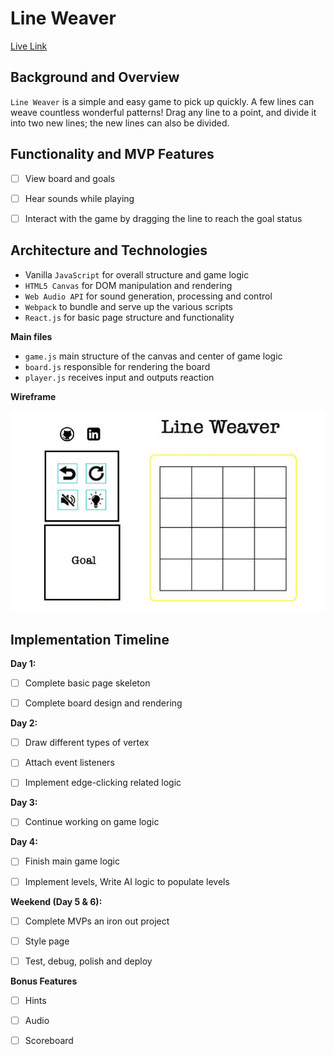 # Line Weaver

[Live Link](https://github.com/xiaoyuny/javascript-project)

## Background and Overview

`Line Weaver` is a simple and easy game to pick up quickly. A few lines can weave countless wonderful patterns! Drag any line to a point, and divide it into two new lines; the new lines can also be divided.

## Functionality and MVP Features

- [ ] View board and goals

- [ ] Hear sounds while playing

- [ ] Interact with the game by dragging the line to reach the goal status

## Architecture and Technologies

- Vanilla `JavaScript` for overall structure and game logic
- `HTML5 Canvas` for DOM manipulation and rendering
- `Web Audio API` for sound generation, processing and control
- `Webpack` to bundle and serve up the various scripts
- `React.js` for basic page structure and functionality

**Main files**

- `game.js` main structure of the canvas and center of game logic
- `board.js` responsible for rendering the board
- `player.js` receives input and outputs reaction

**Wireframe**

![](readme_img/wireframe.jpg)

## Implementation Timeline

**Day 1:**

- [ ] Complete basic page skeleton

- [ ] Complete board design and rendering

**Day 2:**

- [ ] Draw different types of vertex

- [ ] Attach event listeners

- [ ] Implement edge-clicking related logic

**Day 3:**

- [ ] Continue working on game logic

**Day 4:**

- [ ] Finish main game logic

- [ ] Implement levels, Write AI logic to populate levels

**Weekend (Day 5 & 6):**

- [ ] Complete MVPs an iron out project

- [ ] Style page

- [ ] Test, debug, polish and deploy

**Bonus Features**

- [ ] Hints

- [ ] Audio

- [ ] Scoreboard
